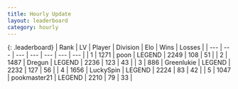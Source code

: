 ```yaml
---
title: Hourly Update
layout: leaderboard
category: hourly
---
```


{: .leaderboard}
| Rank | LV | Player | Division | Elo | Wins | Losses |
| --- | --- | --- | --- | --- | --- | --- |
| <span data-change="0">1</span> | 1271 | <span title="ID: 540690">poon</span> | LEGEND | <span data-change="0">2249</span> | <span data-change="0">108</span> | <span data-change="0">51</span> |
| <span data-change="0">2</span> | 1487 | <span title="ID: 337810">Dregun</span> | LEGEND | <span data-change="-1">2236</span> | <span data-change="4">123</span> | <span data-change="1">43</span> |
| <span data-change="0">3</span> | 886 | <span title="ID: 540">Greenlukie</span> | LEGEND | <span data-change="0">2232</span> | <span data-change="0">127</span> | <span data-change="0">56</span> |
| <span data-change="0">4</span> | 1656 | <span title="ID: 498412">LuckySpin</span> | LEGEND | <span data-change="0">2224</span> | <span data-change="0">83</span> | <span data-change="0">42</span> |
| <span data-change="0">5</span> | 1047 | <span title="ID: 652474">pookmaster21</span> | LEGEND | <span data-change="0">2210</span> | <span data-change="0">79</span> | <span data-change="0">33</span> |